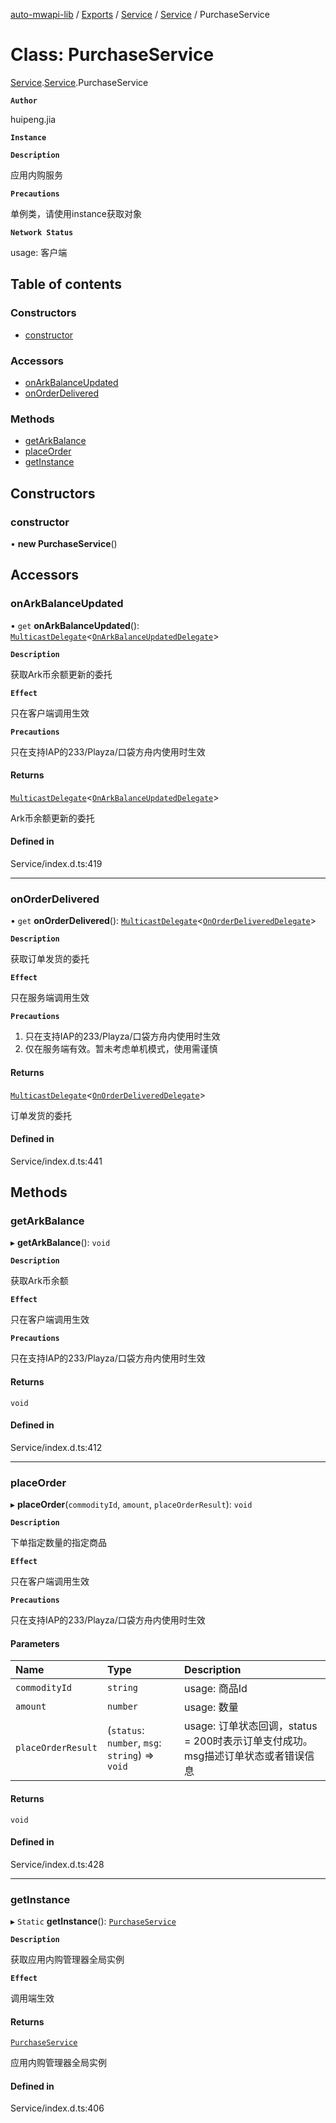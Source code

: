 [auto-mwapi-lib](../README.md) / [Exports](../modules.md) / [Service](../modules/Service.md) / [Service](../modules/Service.Service.md) / PurchaseService

# Class: PurchaseService

[Service](../modules/Service.md).[Service](../modules/Service.Service.md).PurchaseService

**`Author`**

huipeng.jia

**`Instance`**

**`Description`**

应用内购服务

**`Precautions`**

单例类，请使用instance获取对象

**`Network Status`**

usage: 客户端

## Table of contents

### Constructors

- [constructor](Service.Service.PurchaseService.md#constructor)

### Accessors

- [onArkBalanceUpdated](Service.Service.PurchaseService.md#onarkbalanceupdated)
- [onOrderDelivered](Service.Service.PurchaseService.md#onorderdelivered)

### Methods

- [getArkBalance](Service.Service.PurchaseService.md#getarkbalance)
- [placeOrder](Service.Service.PurchaseService.md#placeorder)
- [getInstance](Service.Service.PurchaseService.md#getinstance)

## Constructors

### constructor

• **new PurchaseService**()

## Accessors

### onArkBalanceUpdated

• `get` **onArkBalanceUpdated**(): [`MulticastDelegate`](Type.Type.MulticastDelegate.md)<[`OnArkBalanceUpdatedDelegate`](../modules/Service.Service.md#onarkbalanceupdateddelegate)\>

**`Description`**

获取Ark币余额更新的委托

**`Effect`**

只在客户端调用生效

**`Precautions`**

只在支持IAP的233/Playza/口袋方舟内使用时生效

#### Returns

[`MulticastDelegate`](Type.Type.MulticastDelegate.md)<[`OnArkBalanceUpdatedDelegate`](../modules/Service.Service.md#onarkbalanceupdateddelegate)\>

Ark币余额更新的委托

#### Defined in

Service/index.d.ts:419

___

### onOrderDelivered

• `get` **onOrderDelivered**(): [`MulticastDelegate`](Type.Type.MulticastDelegate.md)<[`OnOrderDeliveredDelegate`](../modules/Service.Service.md#onorderdelivereddelegate)\>

**`Description`**

获取订单发货的委托

**`Effect`**

只在服务端调用生效

**`Precautions`**

1. 只在支持IAP的233/Playza/口袋方舟内使用时生效
2. 仅在服务端有效。暂未考虑单机模式，使用需谨慎

#### Returns

[`MulticastDelegate`](Type.Type.MulticastDelegate.md)<[`OnOrderDeliveredDelegate`](../modules/Service.Service.md#onorderdelivereddelegate)\>

订单发货的委托

#### Defined in

Service/index.d.ts:441

## Methods

### getArkBalance

▸ **getArkBalance**(): `void`

**`Description`**

获取Ark币余额

**`Effect`**

只在客户端调用生效

**`Precautions`**

只在支持IAP的233/Playza/口袋方舟内使用时生效

#### Returns

`void`

#### Defined in

Service/index.d.ts:412

___

### placeOrder

▸ **placeOrder**(`commodityId`, `amount`, `placeOrderResult`): `void`

**`Description`**

下单指定数量的指定商品

**`Effect`**

只在客户端调用生效

**`Precautions`**

只在支持IAP的233/Playza/口袋方舟内使用时生效

#### Parameters

| Name | Type | Description |
| :------ | :------ | :------ |
| `commodityId` | `string` | usage: 商品Id |
| `amount` | `number` | usage: 数量 |
| `placeOrderResult` | (`status`: `number`, `msg`: `string`) => `void` | usage: 订单状态回调，status = 200时表示订单支付成功。msg描述订单状态或者错误信息 |

#### Returns

`void`

#### Defined in

Service/index.d.ts:428

___

### getInstance

▸ `Static` **getInstance**(): [`PurchaseService`](Service.Service.PurchaseService.md)

**`Description`**

获取应用内购管理器全局实例

**`Effect`**

调用端生效

#### Returns

[`PurchaseService`](Service.Service.PurchaseService.md)

应用内购管理器全局实例

#### Defined in

Service/index.d.ts:406
